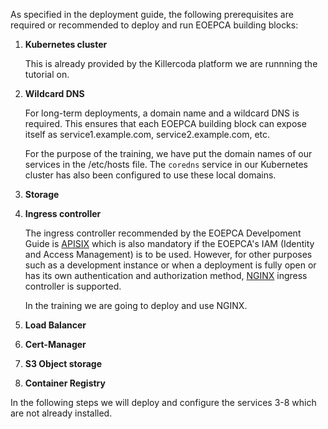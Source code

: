 As specified in the deployment guide, the following prerequisites are required or recommended to deploy and run EOEPCA building blocks:

1. **Kubernetes cluster**

   This is already provided by the Killercoda platform we are runnning the tutorial on.

2. **Wildcard DNS**

   For long-term deployments, a domain name and a wildcard DNS is required. This ensures that each EOEPCA building block can expose itself as service1.example.com, service2.example.com, etc.

   For the purpose of the training, we have put the domain names of our services in the /etc/hosts file. The  `coredns` service in our Kubernetes cluster has also been configured to use these local domains.

3. **Storage**


4. **Ingress controller**

   The ingress controller recommended by the EOEPCA Develpoment Guide is [APISIX](https://apisix.apache.org/) which is also mandatory if the EOEPCA's IAM (Identity and Access Management) is to be used. However, for other purposes such as a development instance or when a deployment is fully open or has its own authentication and authorization method, [NGINX](https://nginx.org/) ingress controller is supported.

   In the training we are going to deploy and use NGINX.

5. **Load Balancer**

6. **Cert-Manager**

7. **S3 Object storage**

8. **Container Registry**

In the following steps we will deploy and configure the services 3-8 which are not already installed.

